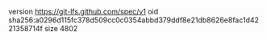 version https://git-lfs.github.com/spec/v1
oid sha256:a0296d115fc378d509cc0c0354abbd379ddf8e21db8626e8fac1d4221358714f
size 4802
